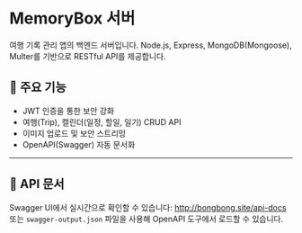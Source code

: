 # MemoryBox 서버
여행 기록 관리 앱의 백엔드 서버입니다. Node.js, Express, MongoDB(Mongoose), Multer를 기반으로 RESTful API를 제공합니다.

## 🚀 주요 기능
- JWT 인증을 통한 보안 강화
- 여행(Trip), 캘린더(일정, 할일, 일기) CRUD API
- 이미지 업로드 및 보안 스트리밍
- OpenAPI(Swagger) 자동 문서화

---

## 📡 API 문서
Swagger UI에서 실시간으로 확인할 수 있습니다: http://bongbong.site/api-docs
또는 `swagger-output.json` 파일을 사용해 OpenAPI 도구에서 로드할 수 있습니다.
